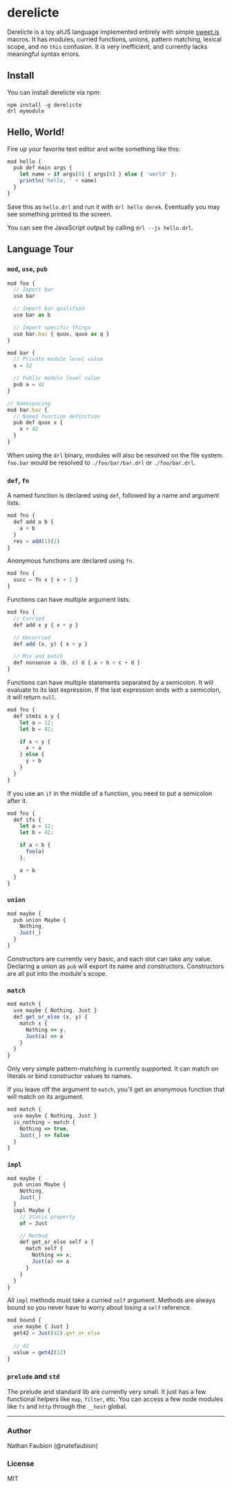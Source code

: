 derelicte
=========

Derelicte is a toy altJS language implemented entirely with simple
[sweet.js](https://github.com/mozilla/sweet.js) macros. It has modules, curried
functions, unions, pattern matching, lexical scope, and no `this` confusion. It
is very inefficient, and currently lacks meaningful syntax errors.

Install
-------

You can install derelicte via npm:

    npm install -g derelicte
    drl mymodule

Hello, World!
-------------

Fire up your favorite text editor and write something like this:

```js
mod hello {
  pub def main args {
    let name = if args[0] { args[0] } else { 'world' };
    println('hello, ' + name)
  }
}
```

Save this as `hello.drl` and run it with `drl hello derek`. Eventually you may
see something printed to the screen.

You can see the JavaScript output by calling `drl --js hello.drl`.

Language Tour
-------------

### `mod`, `use`, `pub`

```js
mod foo {
  // Import bar
  use bar

  // Import bar qualified
  use bar as b

  // Import specific things
  use bar.baz { quux, quux as q }
}

mod bar {
  // Private module level value
  a = 12

  // Public module level value
  pub a = 42
}

// Namespacing
mod bar.baz {
  // Named function definition
  pub def quux x {
    x + 42
  }
}
```

When using the `drl` binary, modules will also be resolved on the file system.
`foo.bar` would be resolved to `./foo/bar/bar.drl` or `./foo/bar.drl`.

### `def`, `fn`

A named function is declared using `def`, followed by a name and argument
lists.

```js
mod fns {
  def add a b {
    a + b
  }
  res = add(1)(2)
}
```

Anonymous functions are declared using `fn`.

```js
mod fns {
  succ = fn x { x + 1 }
}
```

Functions can have multiple argument lists.

```js
mod fns {
  // Curried
  def add x y { x + y }

  // Uncurried
  def add (x, y) { x + y } 

  // Mix and match
  def nonsense a (b, c) d { a + b + c + d }
}
```

Functions can have multiple statements separated by a semicolon. It will
evaluate to its last expression. If the last expression ends with a semicolon,
it will return `null`.

```js
mod fns {
  def stmts x y {
    let a = 12;
    let b = 42;

    if x < y {
      x + a 
    } else {
      y + b
    }
  }
}
```

If you use an `if` in the middle of a function, you need to put a semicolon
after it.

```js
mod fns {
  def ifs {
    let a = 12;
    let b = 42;

    if a < b {
      foo(a)
    };

    a + b
  }
}
```

### `union`

```js
mod maybe {
  pub union Maybe {
    Nothing,
    Just(_)
  }
}
```

Constructors are currently very basic, and each slot can take any value.
Declaring a union as `pub` will export its name and constructors. Constructors
are all put into the module's scope.

### `match`

```js
mod match {
  use maybe { Nothing, Just }
  def get_or_else (x, y) {
    match x {
      Nothing => y,
      Just(a) => a
    }
  }
}
```

Only very simple pattern-matching is currently supported. It can match on
literals or bind constructor values to names.

If you leave off the argument to `match`, you'll get an anonymous function that
will match on its argument.

```js
mod match {
  use maybe { Nothing, Just }
  is_nothing = match {
    Nothing => true,
    Just(_) => false
  }
}
```

### `impl`

```js
mod maybe {
  pub union Maybe {
    Nothing,
    Just(_)
  }
  impl Maybe {
    // Static property
    of = Just

    // Method
    def get_or_else self x {
      match self {
        Nothing => x,
        Just(a) => a
      }
    }
  }
}
```

All `impl` methods must take a curried `self` argument. Methods are always
bound so you never have to worry about losing a `self` reference.

```js
mod bound {
  use maybe { Just }
  get42 = Just(42).get_or_else
  
  // 42 
  value = get42(12)
}
```

### `prelude` and `std`

The prelude and standard lib are currently very small. It just has a few
functional helpers like `map`, `filter`, etc. You can access a few node
modules like `fs` and `http` through the `__host` global.

---

### Author
Nathan Faubion (@natefaubion)

### License
MIT
